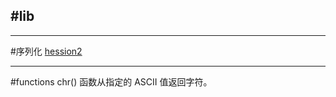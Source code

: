 #lib
---




----
#序列化
[hession2](http://blog.sina.com.cn/s/blog_46d93f190102uz6a.html)


----
#functions 
chr() 函数从指定的 ASCII 值返回字符。





























